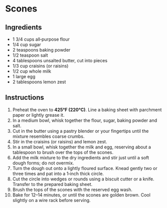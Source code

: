 # Scones

## Ingredients

- 1 3/4 cups all‑purpose flour  
- 1/4 cup sugar  
- 2 teaspoons baking powder  
- 1/2 teaspoon salt  
- 4 tablespoons unsalted butter, cut into pieces  
- 1/3 cup craisins (or raisins)  
- 1/2 cup whole milk  
- 1 large egg  
- 2 tablespoons lemon zest  

## Instructions

1. Preheat the oven to **425°F (220°C)**. Line a baking sheet with parchment paper or lightly grease it.  
2. In a medium bowl, whisk together the flour, sugar, baking powder and salt.  
3. Cut in the butter using a pastry blender or your fingertips until the mixture resembles coarse crumbs.  
4. Stir in the craisins (or raisins) and lemon zest.  
5. In a small bowl, whisk together the milk and egg, reserving about a tablespoon to brush over the tops of the scones.  
6. Add the milk mixture to the dry ingredients and stir just until a soft dough forms; do not overmix.  
7. Turn the dough out onto a lightly floured surface. Knead gently two or three times and pat into a 1‑inch thick circle.  
8. Cut the circle into wedges or rounds using a biscuit cutter or a knife. Transfer to the prepared baking sheet.  
9. Brush the tops of the scones with the reserved egg wash.  
10. Bake for 12–14 minutes, or until the scones are golden brown. Cool slightly on a wire rack before serving.